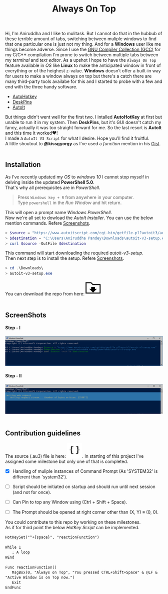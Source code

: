 # <div align="center">Always On Top</div><br/>
Hi, I'm Aniruddha and I like to mulitask. But I cannot do that in the hubbub of these terrible amount of tabs, switching between muliple windows to find that one particular one is just not my thing. And for a **Windows** user like me things become adverse. Since I use the <a href="https://gcc.gnu.org/">GNU Compiler Collection (GCC)<a/> for my C/C++ compilation I'm prone to switch between multiple tabs between my *terminal* and *text editor*. As a upshot I hope to have the `Always On Top` feature available in *OS* like **Linux** to make the anticipated window in front of everything or of the heighest z-value. **Windows** doesn’t offer a built-in way for users to make a window always on top but there's a catch there are many third-party tools availabe for this and I started to probe with a few and end with the three handy software.<br/>

- [AutoHotkey](https://autohotkey.com/)
- [DeskPins](https://efotinis.neocities.org/deskpins/)
- [AutoIt](https://www.autoitscript.com/site/autoit/)<br/>

But things didn't went well for the first two. I intalled **AutoHotKey** at first but unable to run it in my system. Then **DeskPins**, but it's GUI doesn't catch my fancy, actually it was too straight forward for me. So the last resort is **AutoIt** and this time it worked:heart:!<br/>
I made a `AutoIt V3 Script` for what I desire. Hope you'll find it fruitful.<br/>
A little shoutout to **@kissgyorgy** as I've used a *function* mention in his <a href="https://gist.github.com/kissgyorgy/4536028">Gist<a/>.<br/><br/>

## Installation
As I've recently updated my *OS* to *windows 10* I cannot stop myself in delving inside the updated **PowerShell 5.0**.<br/>
That's why all prerequisites are in *PowerShell*.<br/>

> Press `Windows key + R` from anywhere in your computer.<br/>
> Type `powershell` in the *Run Window* and hit return.

This will open a prompt name *Windows PowerShell*.<br/>
Now we're all set to dowload the *AutoIt Installer*. You can use the below mention commands. Refere [Screenshots](https://github.com/aniruddha0pandey/Always_On_Top/blob/master/README.md#step---i).
```powershell
> $source = "https://www.autoitscript.com/cgi-bin/getfile.pl?autoit3/autoit-v3-setup.exe"
> $destination = "C:\Users\Aniruddha Pandey\Downloads\autoit-v3-setup.exe"
> curl $source -OutFile $destination
```
This command will start downloading the required *autoit-v3-setup*.<br/>
Then next step is to install the setup. Refere [Screenshots](https://github.com/aniruddha0pandey/Always_On_Top/blob/master/README.md#step---ii).
```powershell
> cd .\Downloads\
> autoit-v3-setup.exe
```
You can download the repo from here: <a href="https://github.com/aniruddha0pandey/Always_On_Top/archive/master.zip" target="_blank" download><img src="https://github.com/aniruddha0pandey/Always_On_Top/blob/master/Resources/download.svg"></a>
<br/><br/>
## ScreenShots
#### Step - I
<div align="center"><img src="https://github.com/aniruddha0pandey/Always_On_Top/blob/master/Resources/1.PNG"></div>

#### Step - II
<div align="center"><img src="https://github.com/aniruddha0pandey/Always_On_Top/blob/master/Resources/2.PNG"></div>
<br/>

## Contribution guidelines
The source (.au3) file is here: [![Download](https://github.com/aniruddha0pandey/Always_On_Top/blob/master/Resources/code.svg)](https://github.com/aniruddha0pandey/Always_On_Top/blob/master/src/SetCmdTop.au3). In starting of this project I've assigned some milestone but only one of that is completed.
- [x] Handling of muliple instances of Command Prompt (As 'SYSTEM32' is different than 'system32').
- [ ] Script should be initiated on startup and should run until next session (and not for once).
- [ ] Can Pin to top any Window using (Ctrl + Shift + Space).
- [ ] The Prompt should be opened at right corner other than (X, Y) ≡ (0, 0).


You could contribute to this repo by working on these milestones.<br/>
As if for third point the below *HotKey Script* can be implemented.

```autoit
HotKeySet("^+{space}", "reactionFunction")

While 1
   ; A loop
WEnd

Func reactionFunction()
   MsgBox(0, "Always on Top", "You pressed CTRL+Shift+Space" & @LF & "Active Window is on Top now.")
   Exit
EndFunc
```
